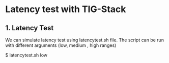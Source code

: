 # Latency test with TIG-Stack

## 1. Latency Test
We can simulate latency test using latencytest.sh file. The script can be run with different arguments (low, medium , high ranges)

$ latencytest.sh low
